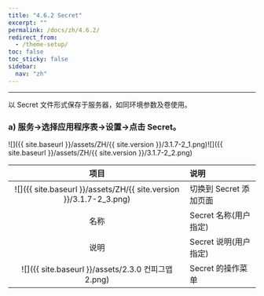 ```yaml
---
title: "4.6.2 Secret"
excerpt: ""
permalink: /docs/zh/4.6.2/
redirect_from:
  - /theme-setup/
toc: false
toc_sticky: false
sidebar:
  nav: "zh"
---
```


---
以 Secret 文件形式保存于服务器，如同环境参数及卷使用。

### a\) 服务→选择应用程序表→设置→点击 Secret。
![]({{ site.baseurl }}/assets/ZH/{{ site.version }}/3.1.7-2_1.png)![]({{ site.baseurl }}/assets/ZH/{{ site.version }}/3.1.7-2_2.png)

| **项目** | **说明** |
| :---: | :--- |
| ![]({{ site.baseurl }}/assets/ZH/{{ site.version }}/3.1.7-2_3.png) | 切换到 Secret 添加页面 |
| 名称 | Secret 名称(用户指定) |
| 说明 | Secret 说明(用户指定) |
| ![]({{ site.baseurl }}/assets/2.3.0 컨피그맵2.png) | Secret 的操作菜单 |
